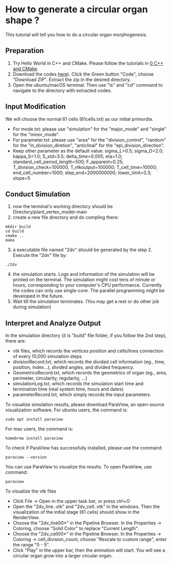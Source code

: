 # How to generate a circular organ shape ?

This tutorial will tell you how to do a circular organ morphogenesis. 

## Preparation
1. Try Hello World in C++ and CMake. Please follow the tutorials in [0 C++ and CMake](0%20C++%20and%20CMake.md). 
2. Download the codes [here](https://github.com/Wang-Zinin/plant_vertex_model)). Click the Green button "Code", choose "Download ZIP". Extract the zip in the desired directory. 
3. Open the ubuntu/macOS terminal. Then use "ls" and "cd" command to navigate to the directory with extracted codes. 

## Input Modification
We will choose the normal 61 cells (61cells.txt) as our initial primordia.

* For mode.txt: please use "simulation" for the "major_mode" and "single" for the "minor_mode". 
* For parameter.txt: please use "area" for the "division_control", "random" for the "in_division_diretion", "anticlinal" for the "epi_division_direction". 
* Keep other parameter as the default value: sigma_L=0.5; sigma_O=2.0; kappa_S=1.0; S_std=3.5; delta_time=0.005; eta=1.0; standard_cell_period_length=500; F_apparent=0.25; T_division_check=100000; T_vtkoutput=100000; T_cell_time=10000; end_cell_number=1000; step_end=2000000000; lower_limit=0.3; slope=5

## Conduct Simulation
1. now the terminal's working directory should be Directory/plant_vertex_model-main
2. create a new file directory and do compling there:
```
mkdir build
cd build
cmake ..
make
```
3. a executable file named "2dv" should be generated by the step 2. Execute the "2dv" file by:
```
./2dv
```
4. the simulation starts. Logs and information of the simulation will be printed on the terminal. The simulation might cost tens of minute or hours, corresponding to your computer's CPU performance. 
   Currently the codes can only use single-core. The parallel programming might be developed in the future.
6. Wait till the simulation terminates. (You may get a rest or do other job during simulation)

## Interpret and Analyze Output
In the simulation directory (it is "build" file folder, if you follow the 2nd step), there are:
* vtk files, which records the vertices position and cells/lines connection of every 10,000 simulation steps
* divisionRecord.txt, which records the divided cell information (eg., time, position, index...), divided angles, and divided frequency. 
* GeometricsRecord.txt, which records the geometrics of organ (eg., area, perimeter, circularity, regularity, ...)
* simulationLog.txt, which records the simulation start time and termination time (real system time, hours and dates)
* parameterRecord.txt, which simply records the input parameters. 

To visualize simulation results, please download ParaView, an open-source visualization software. 
For ubuntu users, the command is: 
```
sudo apt install paraview
```
For mac users, the command is:
```
homebrew install paraview
```

To check if ParaView has successfully installed, please use the command:
```
paraview --version
```
You can use ParaView to visualize the results. To open ParaView, use command:
```
paraview
```
To visualize the vtk files
* Click File -> Open in the upper task bar, or press ctrl+O 
* Open the "2dv_line..vtk" and "2dv_cell..vtk" in the windows. Then the visualization of the initial stage (61 cells) should show in the RenderView.
* Choose the "2dv_line00*" in the Pipeline Browser. In the Properties -> Coloring, choose "Solid Color" to replace "Current Length". 
* Choose the "2dv_cell00*" in the Pipeline Browser. In the Properties -> Coloring -> cell_division_count, choose "Rescale to custom range", enter the range "0 - 5".
* Click "Play" in the upper bar, then the animation will start. You will see a circular organ grow into a larger circular organ. 


